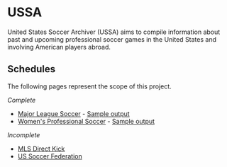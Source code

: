 # USSA #
United States Soccer Archiver (USSA) aims to compile information about past and upcoming professional soccer games in the United States and involving American players abroad.

## Schedules ##
The following pages represent the scope of this project.

_Complete_
* [Major League Soccer](http://www.mlssoccer.com/schedule?month=all&year=2011) - [Sample output](https://gist.github.com/1329216)
* [Women's Professional Soccer](http://www.womensprosoccer.com/Home/schedule/2011-wps-schedule) - [Sample output](https://gist.github.com/1340389)

_Incomplete_
* [MLS Direct Kick](http://www.indemand.com/sports/mls)
* [US Soccer Federation](http://www.ussoccer.com/Schedule-Tickets/Schedule.aspx)
